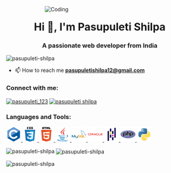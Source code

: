 <img align="right" alt="Coding" width="400" src="https://media3.giphy.com/media/L8K62iTDkzGX6/giphy.gif?cid=ecf05e47m89ae0ueo2gp6u9goqjhtyuozn58hl7oql7xh7jc&rid=giphy.gif&ct=g">
<h1 align="center">Hi 👋, I'm Pasupuleti Shilpa</h1>
<h3 align="center">A passionate web developer from India</h3>
<p align="left"> <img src="https://komarev.com/ghpvc/?username=pasupuleti-shilpa&label=Profile%20views&color=0e75b6&style=flat" alt="pasupuleti-shilpa" /> </p>

- 📫 How to reach me **pasupuletishilpa12@gmail.com**

<h3 align="left">Connect with me:</h3>
<p align="left">
<a href="https://www.codechef.com/users/pasupuleti_123" target="blank"><img align="center" src="https://cdn.jsdelivr.net/npm/simple-icons@3.1.0/icons/codechef.svg" alt="pasupuleti_123" height="30" width="40" /></a>
<a href="https://www.hackerrank.com/pasupuleti shilpa" target="blank"><img align="center" src="https://raw.githubusercontent.com/rahuldkjain/github-profile-readme-generator/master/src/images/icons/Social/hackerrank.svg" alt="pasupuleti shilpa" height="30" width="40" /></a>
</p>

<h3 align="left">Languages and Tools:</h3>
<p align="left"> <a href="https://www.cprogramming.com/" target="_blank" rel="noreferrer"> <img src="https://raw.githubusercontent.com/devicons/devicon/master/icons/c/c-original.svg" alt="c" width="40" height="40"/> </a> <a href="https://www.w3schools.com/css/" target="_blank" rel="noreferrer"> <img src="https://raw.githubusercontent.com/devicons/devicon/master/icons/css3/css3-original-wordmark.svg" alt="css3" width="40" height="40"/> </a> <a href="https://www.w3.org/html/" target="_blank" rel="noreferrer"> <img src="https://raw.githubusercontent.com/devicons/devicon/master/icons/html5/html5-original-wordmark.svg" alt="html5" width="40" height="40"/> </a> <a href="https://www.java.com" target="_blank" rel="noreferrer"> <img src="https://raw.githubusercontent.com/devicons/devicon/master/icons/java/java-original.svg" alt="java" width="40" height="40"/> </a> <a href="https://www.mysql.com/" target="_blank" rel="noreferrer"> <img src="https://raw.githubusercontent.com/devicons/devicon/master/icons/mysql/mysql-original-wordmark.svg" alt="mysql" width="40" height="40"/> </a> <a href="https://www.oracle.com/" target="_blank" rel="noreferrer"> <img src="https://raw.githubusercontent.com/devicons/devicon/master/icons/oracle/oracle-original.svg" alt="oracle" width="40" height="40"/> </a> <a href="https://pandas.pydata.org/" target="_blank" rel="noreferrer"> <img src="https://raw.githubusercontent.com/devicons/devicon/2ae2a900d2f041da66e950e4d48052658d850630/icons/pandas/pandas-original.svg" alt="pandas" width="40" height="40"/> </a> <a href="https://www.php.net" target="_blank" rel="noreferrer"> <img src="https://raw.githubusercontent.com/devicons/devicon/master/icons/php/php-original.svg" alt="php" width="40" height="40"/> </a> <a href="https://www.python.org" target="_blank" rel="noreferrer"> <img src="https://raw.githubusercontent.com/devicons/devicon/master/icons/python/python-original.svg" alt="python" width="40" height="40"/> </a> </p>

<p><img align="left" src="https://github-readme-stats.vercel.app/api/top-langs?username=pasupuleti-shilpa&show_icons=true&locale=en&layout=compact" alt="pasupuleti-shilpa" /></p>

<p>&nbsp;<img align="center" src="https://github-readme-stats.vercel.app/api?username=pasupuleti-shilpa&show_icons=true&locale=en" alt="pasupuleti-shilpa" /></p>

<p><img align="center" src="https://github-readme-streak-stats.herokuapp.com/?user=pasupuleti-shilpa&" alt="pasupuleti-shilpa" /></p>
